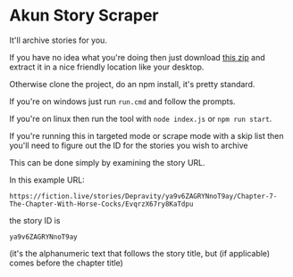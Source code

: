 # Akun Story Scraper

It'll archive stories for you.

If you have no idea what you're doing then just download [this zip](https://github.com/Fiddlekins/akun-story-scraper/releases/download/1.3.0/akun-story-scraper.1.3.0.zip) and extract it in a nice friendly location like your desktop.

Otherwise clone the project, do an npm install, it's pretty standard.

If you're on windows just run `run.cmd` and follow the prompts.

If you're on linux then run the tool with `node index.js` or `npm run start`.

If you're running this in targeted mode or scrape mode with a skip list then you'll need to figure out the ID for the stories you wish to archive

This can be done simply by examining the story URL.

In this example URL:
```
https://fiction.live/stories/Depravity/ya9v6ZAGRYNnoT9ay/Chapter-7-The-Chapter-With-Horse-Cocks/EvqrzX67ry8KaTdpu
```
the story ID is
```
ya9v6ZAGRYNnoT9ay
```

(it's the alphanumeric text that follows the story title, but (if applicable) comes before the chapter title)
